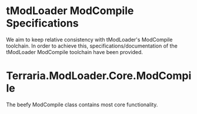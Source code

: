 # tModLoader ModCompile Specifications
We aim to keep relative consistency with tModLoader's ModCompile toolchain. In order to achieve this, specifications/documentation of the tModLoader ModCompile toolchain have been provided.

# Terraria.ModLoader.Core.ModCompile
The beefy ModCompile class contains most core functionality.
